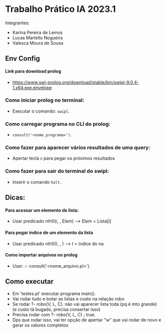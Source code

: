 # Trabalho Prático IA 2023.1

Integrantes:

- Karina Pereira de Lemos
- Lucas Martello Nogueira
- Valesca Moura de Sousa

## Env Config

#### Link para download prolog
- https://www.swi-prolog.org/download/stable/bin/swipl-9.0.4-1.x64.exe.envelope

### Como iniciar prolog no terminal:
- Executar o comando: ```swipl```.

### Como carregar programa no CLI do prolog: 
- ```consult('<nome_programa>')```.

### Como fazer para aparecer vários resultados de uma query:
- Apertar tecla ```n``` para pegar os próximos resultados

### Como fazer para sair do terminal do swipl:
- Inserir o comando ```halt.```

## Dicas:
#### Para acessar um elemento de lista:
- Usar predicado nth0(i, <Lista>, Elem) --> Elem = Lista[i]

#### Para pegar indice de um elemento da lista
- Usar predicado nth0(I, <Lista>, <elemento>) --> I = índice do <elemento> na <Lista>

#### Como importar arquivos no prolog
- Usar: :- consult('<nome_arquivo.pl>').

## Como executar
- Em 'testes.pl' executar programa main().
- Vai rodar tudo e botar as listas e custo na relação robo
- Se rodar ?- robo(V, L, C). não vai aparecer lista toda (pq é mto grande) (e custo tá bugado, precisa consertar isso)
- Precisa rodar com ?- robo(V, L, C) ; true.
- Dps que rodar isso, vai ter opção de apertar "w" que vai rodar de novo e gerar os valores completos